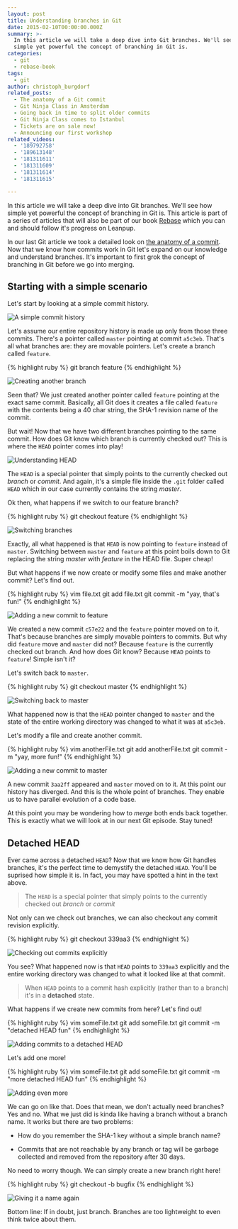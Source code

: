 ```yaml
---
layout: post
title: Understanding branches in Git
date: 2015-02-10T00:00:00.000Z
summary: >-
  In this article we will take a deep dive into Git branches. We'll see how
  simple yet powerful the concept of branching in Git is.
categories:
  - git
  - rebase-book
tags:
  - git
author: christoph_burgdorf
related_posts:
  - The anatomy of a Git commit
  - Git Ninja Class in Amsterdam
  - Going back in time to split older commits
  - Git Ninja Class comes to Istanbul
  - Tickets are on sale now!
  - Announcing our first workshop
related_videos:
  - '189792758'
  - '189613148'
  - '181311611'
  - '181311609'
  - '181311614'
  - '181311615'

---
```


In this article we will take a deep dive into Git branches. We'll see how simple yet powerful the concept of branching in Git is. This article is part of a series of articles that will also be part of our book [Rebase](https://leanpub.com/rebase-the-complete-guide-on-rebasing-in-git) which you can and should follow it's progress on Leanpup.

In our last Git article we took a detailed look on [the anatomy of a commit](http://blog.thoughtram.io/git/2014/11/18/the-anatomy-of-a-git-commit.html). Now that we know how commits work in Git let's expand on our knowledge and understand branches. It's important to first grok the concept of branching in Git before we go into merging.

## Starting with a simple scenario

Let's start by looking at a simple commit history.

![A simple commit history](/assets/git-branching-commits-abstract-2.svg)

Let's assume our entire repository history is made up only from those three commits. There's a pointer called `master` pointing at commit `a5c3eb`. That's all what branches are: they are movable pointers. Let's create a branch called `feature`.

{% highlight ruby %}
git branch feature
{% endhighlight %}

![Creating another branch](/assets/git-branching-new-branch.svg)

Seen that? We just created another pointer called `feature` pointing at the exact same commit. Basically, all Git does it creates a file called `feature` with the contents being a 40 char string, the SHA-1 revision name of the commit.

But wait! Now that we have two different branches pointing to the same commit. How does Git know which branch is currently checked out? This is where the `HEAD` pointer comes into play!

![Understanding HEAD](/assets/git-branching-head-pointer.svg)

The `HEAD` is a special pointer that simply points to the currently checked out *branch* or *commit*. And again, it's a simple file inside the `.git` folder called `HEAD` which in our case currently contains the string *master*.

Ok then, what happens if we switch to our feature branch?

{% highlight ruby %}
git checkout feature
{% endhighlight %}

![Switching branches](/assets/git-branching-head-pointer-2.svg)

Exactly, all what happened is that `HEAD` is now pointing to `feature` instead of `master`. Switching between `master` and `feature` at this point boils down to Git replacing the string *master* with *feature* in the HEAD file. Super cheap!

But what happens if we now create or modify some files and make another commit? Let's find out.

{% highlight ruby %}
vim file.txt
git add file.txt
git commit -m "yay, that's fun!"
{% endhighlight %}

![Adding a new commit to feature](/assets/git-branching-head-pointer-3.svg)

We created a new commit `c57e22` and the `feature` pointer moved on to it. That's because branches are simply movable pointers to commits. But why did `feature` move and `master` did not? Because `feature` is the currently checked out branch. And how does Git know? Because `HEAD` points to `feature`! Simple isn't it?

Let's switch back to `master`.

{% highlight ruby %}
git checkout master
{% endhighlight %}

![Switching back to master](/assets/git-branching-head-pointer-4.svg)

What happened now is that the `HEAD` pointer changed to `master` and the state of the entire working directory was changed to what it was at `a5c3eb`.

Let's modify a file and create another commit.

{% highlight ruby %}
vim anotherFile.txt
git add anotherFile.txt
git commit -m "yay, more fun!"
{% endhighlight %}

![Adding a new commit to master](/assets/git-branching-head-pointer-5.svg)

A new commit `3aa2ff` appeared and `master` moved on to it. At this point our history has diverged. And this is the whole point of branches. They enable us to have parallel evolution of a code base.

At this point you may be wondering how to *merge* both ends back together. This is exactly what we will look at in our next Git episode. Stay tuned!

## Detached HEAD

Ever came across a detached `HEAD`? Now that we know how Git handles branches, it's the perfect time to demystify the detached `HEAD`. You'll be suprised how simple it is. In fact, you may have spotted a hint in the text above.

>The `HEAD` is a special pointer that simply points to the currently checked out *branch* or *commit*

Not only can we check out branches, we can also checkout any commit revision explicitly. 

{% highlight ruby %}
git checkout 339aa3
{% endhighlight %}

![Checking out commits explicitly](/assets/git-detached-head-2.svg)

You see? What happened now is that `HEAD` points to `339aa3` explicitly and the entire working directory was changed to what it looked like at that commit.

>When `HEAD` points to a commit hash explicitly (rather than to a branch) it's in a **detached** state.

What happens if we create new commits from here? Let's find out!

{% highlight ruby %}
vim someFile.txt
git add someFile.txt
git commit -m "detached HEAD fun"
{% endhighlight %}

![Adding commits to a detached HEAD](/assets/git-detached-head-3.svg)

Let's add one more!

{% highlight ruby %}
vim someFile.txt
git add someFile.txt
git commit -m "more detached HEAD fun"
{% endhighlight %}

![Adding even more](/assets/git-detached-head-4.svg)

We can go on like that. Does that mean, we don't actually need branches? Yes and no. What we just did is kinda like having a branch without a branch name. It works but there are two problems:

- How do you remember the SHA-1 key without a simple branch name?

- Commits that are not reachable by any branch or tag will be garbage collected and removed from the repository after 30 days.

No need to worry though. We can simply create a new branch right here!

{% highlight ruby %}
git checkout -b bugfix
{% endhighlight %}

![Giving it a name again](/assets/git-detached-head-6.svg)

Bottom line: If in doubt, just branch. Branches are too lightweight to even think twice about them.
